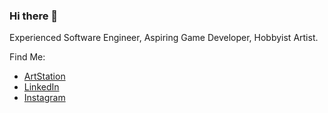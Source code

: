 ### Hi there 👋

Experienced Software Engineer, Aspiring Game Developer, Hobbyist Artist.

Find Me:
* [ArtStation](https://www.artstation.com/blinfoldking)
* [LinkedIn](https://www.linkedin.com/in/ganeshad)
* [Instagram](https://www.instagram.com/blinfoldking/)
<!--
**BlinfoldKing/BlinfoldKing** is a ✨ _special_ ✨ repository because its `README.md` (this file) appears on your GitHub profile.

Here are some ideas to get you started:

- 🔭 I’m currently working on ...
- 🌱 I’m currently learning ...
- 👯 I’m looking to collaborate on ...
- 🤔 I’m looking for help with ...
- 💬 Ask me about ...
- 📫 How to reach me: ...
- 😄 Pronouns: ...
- ⚡ Fun fact: ...
-->
